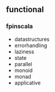 ## functional
### fpinscala
- datastructures
- errorhandling
- laziness
- state
- parallel
- monoid
- monad
- applicative
